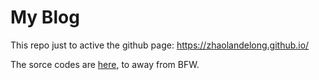 # My Blog
This repo just to active the github page: https://zhaolandelong.github.io/

The sorce codes are [here](https://gitee.com/zhaolandelong/zhaolandelong), to away from BFW. 
